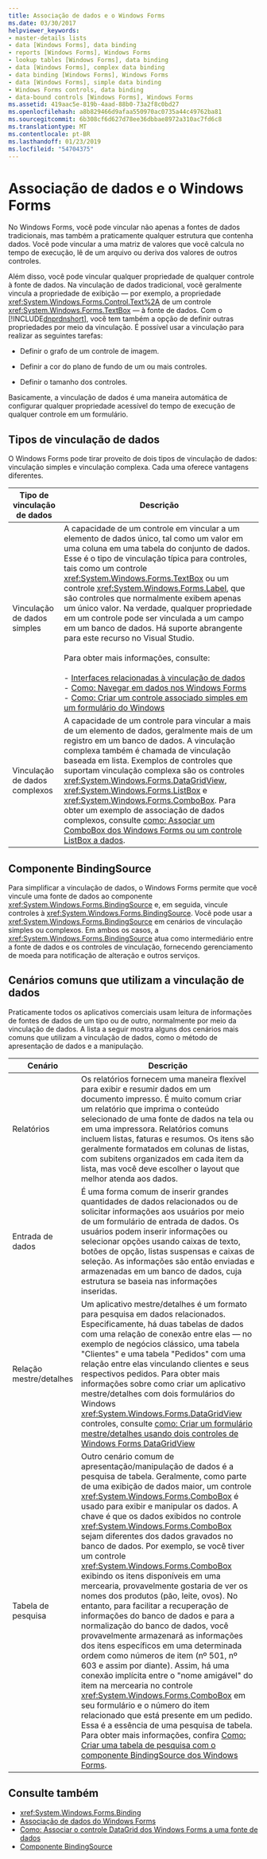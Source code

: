 ```yaml
---
title: Associação de dados e o Windows Forms
ms.date: 03/30/2017
helpviewer_keywords:
- master-details lists
- data [Windows Forms], data binding
- reports [Windows Forms], Windows Forms
- lookup tables [Windows Forms], data binding
- data [Windows Forms], complex data binding
- data binding [Windows Forms], Windows Forms
- data [Windows Forms], simple data binding
- Windows Forms controls, data binding
- data-bound controls [Windows Forms], Windows Forms
ms.assetid: 419aac5e-819b-4aad-88b0-73a2f8c0bd27
ms.openlocfilehash: a8b829466d9afaa550970ac0735a44c49762ba81
ms.sourcegitcommit: 6b308cf6d627d78ee36dbbae8972a310ac7fd6c8
ms.translationtype: MT
ms.contentlocale: pt-BR
ms.lasthandoff: 01/23/2019
ms.locfileid: "54704375"
---
```

# <a name="data-binding-and-windows-forms"></a>Associação de dados e o Windows Forms
No Windows Forms, você pode vincular não apenas a fontes de dados tradicionais, mas também a praticamente qualquer estrutura que contenha dados. Você pode vincular a uma matriz de valores que você calcula no tempo de execução, lê de um arquivo ou deriva dos valores de outros controles.  
  
 Além disso, você pode vincular qualquer propriedade de qualquer controle à fonte de dados. Na vinculação de dados tradicional, você geralmente vincula a propriedade de exibição — por exemplo, a propriedade <xref:System.Windows.Forms.Control.Text%2A> de um controle <xref:System.Windows.Forms.TextBox> — à fonte de dados. Com o [!INCLUDE[dnprdnshort](../../../includes/dnprdnshort-md.md)], você tem também a opção de definir outras propriedades por meio da vinculação. É possível usar a vinculação para realizar as seguintes tarefas:  
  
-   Definir o grafo de um controle de imagem.  
  
-   Definir a cor do plano de fundo de um ou mais controles.  
  
-   Definir o tamanho dos controles.  
  
 Basicamente, a vinculação de dados é uma maneira automática de configurar qualquer propriedade acessível do tempo de execução de qualquer controle em um formulário.  
  
## <a name="types-of-data-binding"></a>Tipos de vinculação de dados  
 O Windows Forms pode tirar proveito de dois tipos de vinculação de dados: vinculação simples e vinculação complexa. Cada uma oferece vantagens diferentes.  
  
|Tipo de vinculação de dados|Descrição|  
|--------------------------|-----------------|  
|Vinculação de dados simples|A capacidade de um controle em vincular a um elemento de dados único, tal como um valor em uma coluna em uma tabela do conjunto de dados. Esse é o tipo de vinculação típica para controles, tais como um controle <xref:System.Windows.Forms.TextBox> ou um controle <xref:System.Windows.Forms.Label>, que são controles que normalmente exibem apenas um único valor. Na verdade, qualquer propriedade em um controle pode ser vinculada a um campo em um banco de dados. Há suporte abrangente para este recurso no Visual Studio.<br /><br /> Para obter mais informações, consulte:<br /><br /> -   [Interfaces relacionadas à vinculação de dados](../../../docs/framework/winforms/interfaces-related-to-data-binding.md)<br />-   [Como: Navegar em dados nos Windows Forms](../../../docs/framework/winforms/how-to-navigate-data-in-windows-forms.md)<br />-   [Como: Criar um controle associado simples em um formulário do Windows](../../../docs/framework/winforms/how-to-create-a-simple-bound-control-on-a-windows-form.md)|  
|Vinculação de dados complexos|A capacidade de um controle para vincular a mais de um elemento de dados, geralmente mais de um registro em um banco de dados. A vinculação complexa também é chamada de vinculação baseada em lista. Exemplos de controles que suportam vinculação complexa são os controles <xref:System.Windows.Forms.DataGridView>, <xref:System.Windows.Forms.ListBox> e <xref:System.Windows.Forms.ComboBox>. Para obter um exemplo de associação de dados complexos, consulte [como: Associar um ComboBox dos Windows Forms ou um controle ListBox a dados](../../../docs/framework/winforms/controls/how-to-bind-a-windows-forms-combobox-or-listbox-control-to-data.md).|  
  
## <a name="bindingsource-component"></a>Componente BindingSource  
 Para simplificar a vinculação de dados, o Windows Forms permite que você vincule uma fonte de dados ao componente <xref:System.Windows.Forms.BindingSource> e, em seguida, vincule controles à <xref:System.Windows.Forms.BindingSource>. Você pode usar a <xref:System.Windows.Forms.BindingSource> em cenários de vinculação simples ou complexos. Em ambos os casos, a <xref:System.Windows.Forms.BindingSource> atua como intermediário entre a fonte de dados e os controles de vinculação, fornecendo gerenciamento de moeda para notificação de alteração e outros serviços.  
  
## <a name="common-scenarios-that-employ-data-binding"></a>Cenários comuns que utilizam a vinculação de dados  
 Praticamente todos os aplicativos comerciais usam leitura de informações de fontes de dados de um tipo ou de outro, normalmente por meio da vinculação de dados. A lista a seguir mostra alguns dos cenários mais comuns que utilizam a vinculação de dados, como o método de apresentação de dados e a manipulação.  
  
|Cenário|Descrição|  
|--------------|-----------------|  
|Relatórios|Os relatórios fornecem uma maneira flexível para exibir e resumir dados em um documento impresso. É muito comum criar um relatório que imprima o conteúdo selecionado de uma fonte de dados na tela ou em uma impressora. Relatórios comuns incluem listas, faturas e resumos. Os itens são geralmente formatados em colunas de listas, com subitens organizados em cada item da lista, mas você deve escolher o layout que melhor atenda aos dados.|  
|Entrada de dados|É uma forma comum de inserir grandes quantidades de dados relacionados ou de solicitar informações aos usuários por meio de um formulário de entrada de dados. Os usuários podem inserir informações ou selecionar opções usando caixas de texto, botões de opção, listas suspensas e caixas de seleção. As informações são então enviadas e armazenadas em um banco de dados, cuja estrutura se baseia nas informações inseridas.|  
|Relação mestre/detalhes|Um aplicativo mestre/detalhes é um formato para pesquisa em dados relacionados. Especificamente, há duas tabelas de dados com uma relação de conexão entre elas — no exemplo de negócios clássico, uma tabela "Clientes" e uma tabela "Pedidos" com uma relação entre elas vinculando clientes e seus respectivos pedidos. Para obter mais informações sobre como criar um aplicativo mestre/detalhes com dois formulários do Windows <xref:System.Windows.Forms.DataGridView> controles, consulte [como: Criar um formulário mestre/detalhes usando dois controles de Windows Forms DataGridView](../../../docs/framework/winforms/controls/create-a-master-detail-form-using-two-datagridviews.md)|  
|Tabela de pesquisa|Outro cenário comum de apresentação/manipulação de dados é a pesquisa de tabela. Geralmente, como parte de uma exibição de dados maior, um controle <xref:System.Windows.Forms.ComboBox> é usado para exibir e manipular os dados. A chave é que os dados exibidos no controle <xref:System.Windows.Forms.ComboBox> sejam diferentes dos dados gravados no banco de dados. Por exemplo, se você tiver um controle <xref:System.Windows.Forms.ComboBox> exibindo os itens disponíveis em uma mercearia, provavelmente gostaria de ver os nomes dos produtos (pão, leite, ovos). No entanto, para facilitar a recuperação de informações do banco de dados e para a normalização do banco de dados, você provavelmente armazenará as informações dos itens específicos em uma determinada ordem como números de item (nº 501, nº 603 e assim por diante). Assim, há uma conexão implícita entre o "nome amigável" do item na mercearia no controle <xref:System.Windows.Forms.ComboBox> em seu formulário e o número do item relacionado que está presente em um pedido. Essa é a essência de uma pesquisa de tabela. Para obter mais informações, confira [Como: Criar uma tabela de pesquisa com o componente BindingSource dos Windows Forms](../../../docs/framework/winforms/controls/how-to-create-a-lookup-table-with-the-windows-forms-bindingsource-component.md).|  
  
## <a name="see-also"></a>Consulte também
- <xref:System.Windows.Forms.Binding>
- [Associação de dados do Windows Forms](../../../docs/framework/winforms/windows-forms-data-binding.md)
- [Como: Associar o controle DataGrid dos Windows Forms a uma fonte de dados](../../../docs/framework/winforms/controls/how-to-bind-the-windows-forms-datagrid-control-to-a-data-source.md)
- [Componente BindingSource](../../../docs/framework/winforms/controls/bindingsource-component.md)

